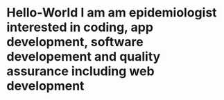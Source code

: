 # Hello-World I am am epidemiologist interested in coding, app development, software developement and quality assurance including web development
